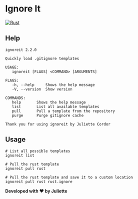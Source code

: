 # Ignore It

[![Rust](https://github.com/jewlexx/ignoreit/actions/workflows/rust.yml/badge.svg?branch=trunk)](https://github.com/jewlexx/ignoreit/actions/workflows/rust.yml)

## Help

```shell
ignoreit 2.2.0

Quickly load .gitignore templates

USAGE:
   ignoreit [FLAGS] <COMMAND> [ARGUMENTS]

FLAGS:
   -h, --help     Shows the help message
   -V, --version  Show version

COMMANDS:
   help       Shows the help message
   list       List all available templates
   pull       Pull a template from the repository
   purge      Purge gitignore cache

Thank you for using ignoreit by Juliette Cordor
```

## Usage

```shell
# List all possible templates
ignoreit list

# Pull the rust template
ignoreit pull rust

# Pull the rust template and save it to a custom location
ignoreit pull rust rust.ignore
```

**Developed with ❤️ by Juliette**

